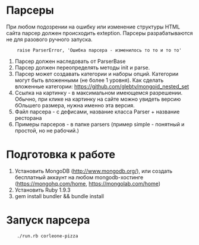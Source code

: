 Парсеры
==========

При любом подозрении на ошибку или изменение структуры HTML сайта парсер должен происходить exteption. Парсеры разрабатываются не для разового ручного запуска.

```
    raise ParserError, 'Ошибка парсера - изменилось то то и то то'
```

1. Парсер должен наследовать от ParserBase
2. Парсер должен переопределять методы init и parse.
3. Парсер может создавать категории и наборы опций. Категории могут быть вложенными (не более 1 уровня). Как сделать вложенные категории: https://github.com/glebtv/mongoid_nested_set
4. Ссылка на картинку - в максимальном имеющемся разрешении. Обычно, при клике на картинку на сайте можно увидеть версию бОльшего размера, нужна именно эта версия.
5. Файл парсера - с дефисами, название класса Parser + название ресторана
6. Примеры парсеров - в папке parsers (пример simple - понятный и простой, но не рабочий.)

Подготовка к работе
==========
1. Установить MongoDB (http://www.mongodb.org/), или создать бесплатный аккаунт на любом mongodb-хостинге (https://mongohq.com/home, https://mongolab.com/home)
2. Установить Ruby 1.9.3
3. gem install bundler && bundle install

Запуск парсера
==========
```
    ./run.rb corleone-pizza
```

